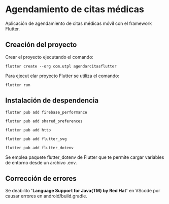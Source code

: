 # Agendamiento de citas médicas
Aplicación de agendamiento de citas médicas móvil con el framework Flutter.

## Creación del proyecto
Crear el proyecto ejecutando el comando:

    flutter create --org com.utpl agendarcitasflutter

Para ejecut elar proyecto Flutter se utiliza el comando:

	flutter run

## Instalación de despendencia

    flutter pub add firebase_performance

	flutter pub add shared_preferences
	
	flutter pub add http
	
	flutter pub add flutter_svg

	flutter pub add flutter_dotenv

Se emplea paquete flutter_dotenv de Flutter que te permite cargar variables de entorno desde un archivo .env.

## Corrección de errores
Se deabilito **'Language Support for Java(TM) by Red Hat'** en VScode por causar errores en android/build.gradle.